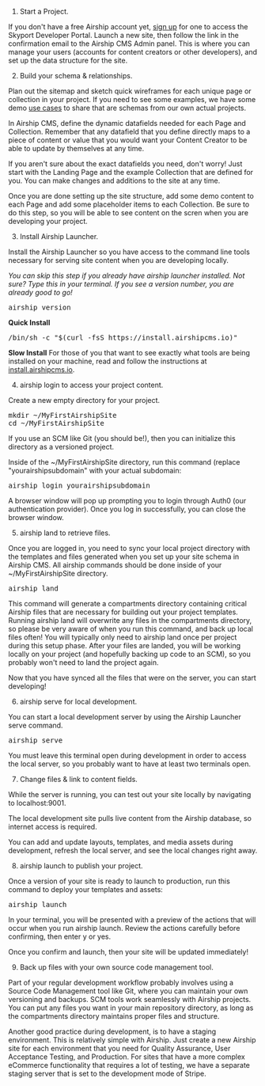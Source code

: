 1. Start a Project.
<p>If you don't have a free Airship account yet, <a href="/signup">sign up</a> for one to access the Skyport Developer Portal. Launch a new site, then follow the link in the confirmation email to the Airship CMS Admin panel. This is where you can manage your users (accounts for content creators or other developers), and set up the data structure for the site.</p>

2. Build your schema & relationships.
<p>Plan out the sitemap and sketch quick wireframes for each unique page or collection in your project. If you need to see some examples, we have some demo <a href="/use-cases">use cases</a> to share that are schemas from our own actual projects.</p>
<p>In Airship CMS, define the dynamic datafields needed for each Page and Collection. Remember that any datafield that you define directly maps to a piece of content or value that you would want your Content Creator to be able to update by themselves at any time.</p>
<p>If you aren't sure about the exact datafields you need, don't worry! Just start with the Landing Page and the example Collection that are defined for you. You can make changes and additions to the site at any time.</p>
<p>Once you are done setting up the site structure, add some demo content to each Page and add some placeholder items to each Collection. Be sure to do this step, so you will be able to see content on the scren when you are developing your project.</p>

3. Install Airship Launcher.
<p>Install the Airship Launcher so you have access to the command line tools necessary for serving site content when you are developing locally.</p>
<p><em>You can skip this step if you already have airship launcher installed. Not sure? Type this in your terminal. If you see a version number, you are already good to go!</em></p>
<pre>airship version</pre>
<p><b>Quick Install</b></p>
<pre>
/bin/sh -c "$(curl -fsS https://install.airshipcms.io)"
</pre>
<p><b>Slow Install</b>
For those of you that want to see exactly what tools are being installed on your machine, read and follow the instructions at <a href="https://install.airshipcms.io">install.airshipcms.io</a>.

4. <span class="code">airship login</span> to access your project content.
<p>Create a new empty directory for your project.</p>
<pre>
mkdir ~/MyFirstAirshipSite
cd ~/MyFirstAirshipSite
</pre>
<p>If you use an SCM like Git (you should be!), then you can initialize this directory as a versioned project.</p>
<p>Inside of the <span class="code">~/MyFirstAirshipSite directory</span>, run this command (replace "yourairshipsubdomain" with your actual subdomain:</p>
<pre>
airship login yourairshipsubdomain</span>
</pre>
<p>A browser window will pop up prompting you to login through Auth0 (our authentication provider). Once you log in successfully, you can close the browser window.</p>

5. <span class="code">airship land</span> to retrieve files.
<p>Once you are logged in, you need to sync your local project directory with the templates and files generated when you set up your site schema in Airship CMS. All airship commands should be done inside of your <span class="code">~/MyFirstAirshipSite</span> directory.</p>
<pre>airship land</pre>
<p>This command will generate a <span class="code">compartments</span> directory containing critical Airship files that are necessary for building out your project templates. Running <span class="code">airship land</span> will overwrite any files in the <span class="code">compartments</span> directory, so please be very aware of when you run this command, and back up local files often! You will typically only need to <span class="code">airship land</span> once per project during this setup phase. After your files are landed, you will be working locally on your project (and hopefully backing up code to an SCM), so you probably won't need to land the project again.</p>
<p>Now that you have synced all the files that were on the server, you can start developing!</p>

6. <span class="code">airship serve</span> for local development.
<p>You can start a local development server by using the Airship Launcher serve command.</p>
<pre>
airship serve
</pre>
<p>You must leave this terminal open during development in order to access the local server, so you probably want to have at least two terminals open.
</p>

7. Change files & link to content fields.
<p>While the server is running, you can test out your site locally by navigating to <span class="code">localhost:9001</span>.
<p>The local development site pulls live content from the Airship database, so internet access is required.</p>
<p>You can add and update layouts, templates, and media assets during development, refresh the local server, and see the local changes right away.</p>

8. <span class="code">airship launch</span> to publish your project.
<p>Once a version of your site is ready to launch to production, run this command to deploy your templates and assets:</p>
<pre>airship launch</pre>
<p>In your terminal, you will be presented with a preview of the actions that will occur when you run <span class="code">airship launch</span>. Review the actions carefully before confirming, then enter <span class="code">y</span> or <span class="code">yes</span>.
<p>Once you confirm and launch, then your site will be updated immediately!</p>

9. Back up files with your own source code management tool.
<p>Part of your regular development workflow probably involves using a Source Code Management tool like Git, where you can maintain your own versioning and backups. SCM tools work seamlessly with Airship projects. You can put any files you want in your main repository directory, as long as the <span class="code">compartments</span> directory maintains proper files and structure.</p>
<p>Another good practice during development, is to have a staging environment. This is relatively simple with Airship. Just create a new Airship site for each environment that you need for Quality Assurance, User Acceptance Testing, and Production. For sites that have a more complex eCommerce functionality that requires a lot of testing, we have a separate staging server that is set to the development mode of Stripe.</p>

